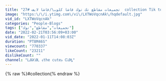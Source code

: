 ```yaml
---
title: "تجميعات مقاطع تك توك قاشا كلوب\/قاشا لايف #27  collection Tik tok gacha"
image: "https:\/\/i.ytimg.com\/vi\/LXTWoVqcnAk\/hqdefault.jpg"
vid_id: "LXTWoVqcnAk"
categories: "People-Blogs"
tags: ["تجميعات","مقاطع","توك"]
date: "2022-02-21T03:56:09+03:00"
vid_date: "2022-01-11T14:08:03Z"
duration: "PT8M46S"
viewcount: "770337"
likeCount: "23211"
dislikeCount: ""
channel: "ᏞᎯᎽᎯᏞ ﴾the cute﴿ ᏨᎯᎿ"
---
```

{% raw %}#collection{% endraw %}
